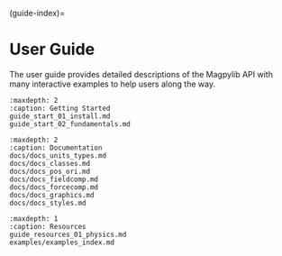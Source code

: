 (guide-index)=
# User Guide

The user guide provides detailed descriptions of the Magpylib API with many interactive examples to help users along the way.

```{toctree}
:maxdepth: 2
:caption: Getting Started
guide_start_01_install.md
guide_start_02_fundamentals.md
```

```{toctree}
:maxdepth: 2
:caption: Documentation
docs/docs_units_types.md
docs/docs_classes.md
docs/docs_pos_ori.md
docs/docs_fieldcomp.md
docs/docs_forcecomp.md
docs/docs_graphics.md
docs/docs_styles.md
```

```{toctree}
:maxdepth: 1
:caption: Resources
guide_resources_01_physics.md
examples/examples_index.md
```
